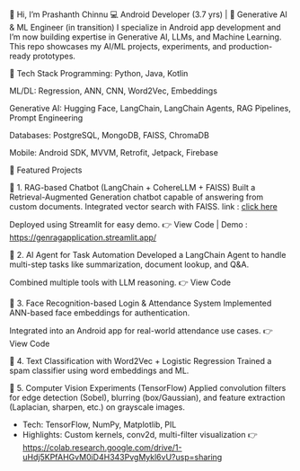 👋 Hi, I’m Prashanth Chinnu
💻 Android Developer (3.7 yrs) | 🤖 Generative AI & ML Engineer (in transition)
I specialize in Android app development and I’m now building expertise in Generative AI, LLMs, and Machine Learning.
This repo showcases my AI/ML projects, experiments, and production-ready prototypes.

🚀 Tech Stack
Programming: Python, Java, Kotlin

ML/DL: Regression, ANN, CNN, Word2Vec, Embeddings

Generative AI: Hugging Face, LangChain, LangChain Agents, RAG Pipelines, Prompt Engineering

Databases: PostgreSQL, MongoDB, FAISS, ChromaDB

Mobile: Android SDK, MVVM, Retrofit, Jetpack, Firebase

📂 Featured Projects

🔹 1. RAG-based Chatbot (LangChain + CohereLLM + FAISS)
Built a Retrieval-Augmented Generation chatbot capable of answering from custom documents.
Integrated vector search with FAISS.
link : [click here](https://github.com/prashanth-alugottu/rag-application/tree/rag)

Deployed using Streamlit for easy demo.
👉 View Code | Demo : https://genragapplication.streamlit.app/

🔹 2. AI Agent for Task Automation
Developed a LangChain Agent to handle multi-step tasks like summarization, document lookup, and Q&A.

Combined multiple tools with LLM reasoning.
👉 View Code

🔹 3. Face Recognition-based Login & Attendance System
Implemented ANN-based face embeddings for authentication.

Integrated into an Android app for real-world attendance use cases.
👉 View Code

🔹 4. Text Classification with Word2Vec + Logistic Regression
Trained a spam classifier using word embeddings and ML.

🔹 5. Computer Vision Experiments (TensorFlow)
Applied convolution filters for edge detection (Sobel), blurring (box/Gaussian), and feature extraction (Laplacian, sharpen, etc.) on grayscale images.
- Tech: TensorFlow, NumPy, Matplotlib, PIL
- Highlights: Custom kernels, conv2d, multi-filter visualization
👉 https://colab.research.google.com/drive/1-uHdj5KPfAHGvM0iD4H343PvgMykl6vU?usp=sharing

